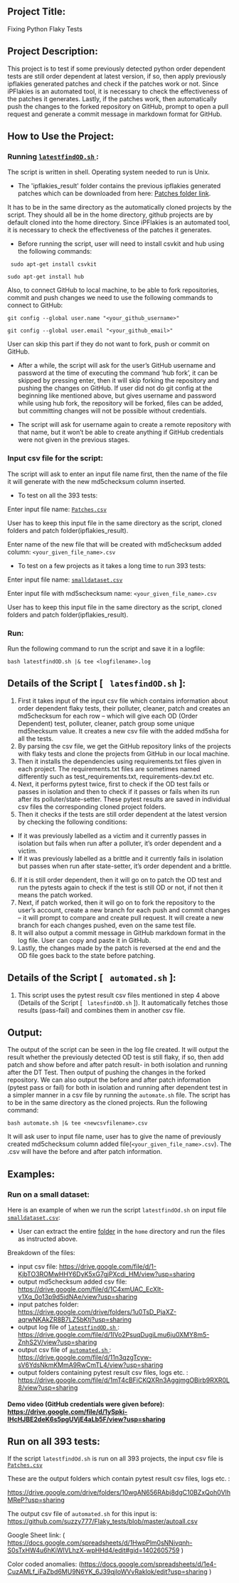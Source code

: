 ## Project Title:
Fixing Python Flaky Tests 

## Project Description:

This project is to test if some previously detected python order dependent tests are still order dependent at latest version, if so, then apply previously ipflakies generated patches and check if the patches work or not. Since iPFlakies is an automated tool, it is necessary to check the effectiveness of the patches it generates. Lastly, if the patches work, then automatically push the changes to the forked repository on GitHub, prompt to open a pull request and generate a commit message in markdown format for GitHub.

## How to Use the Project:	

### Running [ `latestfindOD.sh` ](https://github.com/suzzy777/Flaky_tests/blob/master/latestfindOD.sh) :

The script is written in shell. Operating system needed to run is Unix.

- The 'ipflakies_result' folder contains the previous ipflakies generated patches which can be downloaded from here: 
[Patches folder link]( https://drive.google.com/drive/folders/1u0TsD_PjaXZ-aqrwNKAkZR8B7LZ5bKtj?usp=sharing ).

It has to be in the same directory as the automatically cloned projects by the script. They should all be in the home directory, github projects are by default cloned into the home directory. Since iPFlakies is an automated tool, it is necessary to check the effectiveness of the patches it generates. 

- Before running the script, user will need to install csvkit and hub using the following commands: 

` sudo apt-get install csvkit`

 `sudo apt-get install hub`

Also, to connect GitHub to local machine, to be able to fork repositories, commit and push changes we need to use the following commands to connect to GitHub: 
 
`git config --global user.name "<your_github_username>"`

`git config --global user.email "<your_github_email>"`

User can skip this part if they do not want to fork, push or commit on GitHub.

- After a while, the script will ask for the user’s GitHub username and password at the time of executing the command ‘hub fork’, it can be skipped by pressing enter, then it will skip forking the repository and pushing the changes on GitHub. If user did not do git config at the beginning like mentioned above, but gives username and password while using hub fork, the repository will be forked, files can be added, but committing changes will not be possible without credentials. 

- The script will ask for username again to create a remote repository with that name, but it won’t be able to create anything if GitHub credentials were not given in the previous stages. 

### Input csv file for the script: 

The script will ask to enter an input file name first, then the name of the file it will generate with the new md5checksum column inserted. 

- To test on all the 393 tests:

Enter input file name: [ `Patches.csv` ](https://drive.google.com/file/d/1_PhVR5Zl8aH_9Xhz-35XO78EoWLqXG4B/view?usp=sharing)

User has to keep this input file in the same directory as the script, cloned folders and patch folder(ipflakies_result).

Enter name of the new file that will be created with md5checksum added column: `<your_given_file_name>.csv`

- To test on a few projects as it takes a long time to run 393 tests:

Enter input file name: [ `smalldataset.csv` ](https://drive.google.com/file/d/1-KjbTO3ROMwHHY6DyK5xG7gjPXcdi_HM/view?usp=sharing)

Enter input file with md5schecksum name: `<your_given_file_name>.csv`

User has to keep this input file in the same directory as the script, cloned folders and patch folder(ipflakies_result).

### Run: 

Run the following command to run the script and save it in a logfile:

`bash latestfindOD.sh |& tee <logfilename>.log`


## Details of the Script [ ` latesfindOD.sh` ]:

1.	First it takes input of the input csv file which contains information about order dependent flaky tests, their polluter, cleaner, patch and creates an md5checksum for each row – which will give each OD (Order Dependent) test, polluter, cleaner, patch group some unique md5hecksum value. It creates a new csv file with the added md5sha for all the tests.  
2.	By parsing the csv file, we get the GitHub repository links of the projects with flaky tests and clone the projects from GitHub in our local machine.
3.	Then it installs the dependencies using requirements.txt files given in each project. The requirements.txt files are sometimes named differently such as test_requirements.txt, requirements-dev.txt etc. 
4.	Next, it performs pytest twice, first to check if the OD test fails or passes in isolation and then to check if it passes or fails when its run after its polluter/state-setter. These pytest results are saved in individual csv files the corresponding cloned project folders. 
5.	Then it checks if the tests are still order dependent at the latest version by checking the following conditions:
-	If it was previously labelled as a victim and it currently passes in isolation but fails when run after a polluter, it’s order dependent and a victim.
-	If it was previously labelled as a brittle and it currently fails in isolation but passes when run after state-setter, it’s order dependent and a brittle. 
6.	If it is still order dependent, then it will go on to patch the OD test and run the pytests again to check if the test is still OD or not, if not then it means the patch worked. 
7.	Next, if patch worked, then it will go on to fork the repository to the user’s account, create a new branch for each push and commit changes – it will prompt to compare and create pull request. It will create a new branch for each changes pushed, even on the same test file.
8.	It will also output a commit message in GitHub markdown format in the log file. User can copy and paste it in GitHub.
9.	Lastly, the changes made by the patch is reversed at the end and the OD file goes back to the state before patching.

## Details of the Script [ ` automated.sh` ]:
1. This script uses the pytest result csv files mentioned in step 4 above (Details of the Script [ ` latesfindOD.sh` ]). It automatically fetches those results (pass-fail) and combines them in another csv file.

## Output: 

The output of the script can be seen in the log file created. It will output the result whether the previously detected OD test is still flaky, if so, then add patch and show before and after patch result- in both isolation and running after the DT Test. Then output of pushing the changes in the forked repository. We can also output the before and after patch information (pytest pass or fail) for both in isolation and running after dependent test in a simpler manner in a csv file by running the `automate.sh` file. The script has to be in the same directory as the cloned projects. Run the following command: 

`bash automate.sh |& tee <newcsvfilename>.csv`

It will ask user to input file name, user has to give the name of previously created md5checksum column added file(`<your_given_file_name>.csv`).
The <newcsvfilename>.csv will have the before and after patch information.
   
## Examples: 
 
### Run on a small dataset: 
 
Here is an example of when we run the script `latestfindOd.sh` on input file [`smalldataset.csv`](https://drive.google.com/file/d/1-KjbTO3ROMwHHY6DyK5xG7gjPXcdi_HM/view?usp=sharing): 
- User can extract the entire [folder](https://drive.google.com/file/d/15RTB8nJ-7kD0zy8t-S1LTpRmqLakI9os/view?usp=sharing) in the `home` directory and run the files as instructed above.

Breakdown of the files: 
- input csv file: https://drive.google.com/file/d/1-KjbTO3ROMwHHY6DyK5xG7gjPXcdi_HM/view?usp=sharing
- output md5checksum added csv file: https://drive.google.com/file/d/1C4xmUAC_EcXIt-v1Xq_0o13p9d5idNAe/view?usp=sharing
- input patches folder:  https://drive.google.com/drive/folders/1u0TsD_PjaXZ-aqrwNKAkZR8B7LZ5bKtj?usp=sharing
- output log file of [ `latestfindOD.sh` ](https://github.com/suzzy777/Flaky_tests/blob/master/latestfindOD.sh) : https://drive.google.com/file/d/1IVo2PsuqDugiLmu6ju0XMY8m5-ZnhS2V/view?usp=sharing
- output csv file of [ `automated.sh` ](https://github.com/suzzy777/Flaky_tests/blob/master/automated.sh) : https://drive.google.com/file/d/11n3qzgTcyw-sV6YdsNkmKMmA9RwCmTL4/view?usp=sharing
- output folders containing pytest result csv files, logs etc. : https://drive.google.com/file/d/1mT4cBFiCKQXRn3AggjmgOBirb9RXR0L8/view?usp=sharing
#### Demo video (GitHub credentials were given before): https://drive.google.com/file/d/1ySpki-IHcHJBE2deK6s5pgUVjE4aLb5F/view?usp=sharing
 
## Run on all 393 tests:
 
If the script `latestfindOd.sh` is run on all 393 projects, the input csv file is [ `Patches.csv`](https://drive.google.com/file/d/1_PhVR5Zl8aH_9Xhz-35XO78EoWLqXG4B/view?usp=sharing)
 
These are the output folders which contain pytest result csv files, logs etc. : 
 
https://drive.google.com/drive/folders/10wgAN656RAbj8dgC10BZxQoh0VlhMReP?usp=sharing
 
The output csv file of `automated.sh` for this input is: https://github.com/suzzy777/Flaky_tests/blob/master/autoall.csv

Google Sheet link: ( https://docs.google.com/spreadsheets/d/1HwpPlm0sNNivqnh-S0sTxHW4u6hKiWlVLhzX-wpHHd4/edit#gid=1402605759 )
 
Color coded anomalies: (https://docs.google.com/spreadsheets/d/1e4-CuzAMLf_iFaZbd6MU9N6YK_6J39qjloWVvRaklok/edit?usp=sharing )
